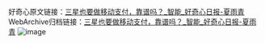 好奇心原文链接：[三星也要做移动支付，靠谱吗？_智能_好奇心日报-夏雨青](https://www.qdaily.com/articles/4476.html)
WebArchive归档链接：[三星也要做移动支付，靠谱吗？_智能_好奇心日报-夏雨青](http://web.archive.org/web/20190623161003/https://www.qdaily.com/articles/4476.html)
![image](http://ww3.sinaimg.cn/large/007d5XDply1g3wg0ql5tkj30u02s6e5x)